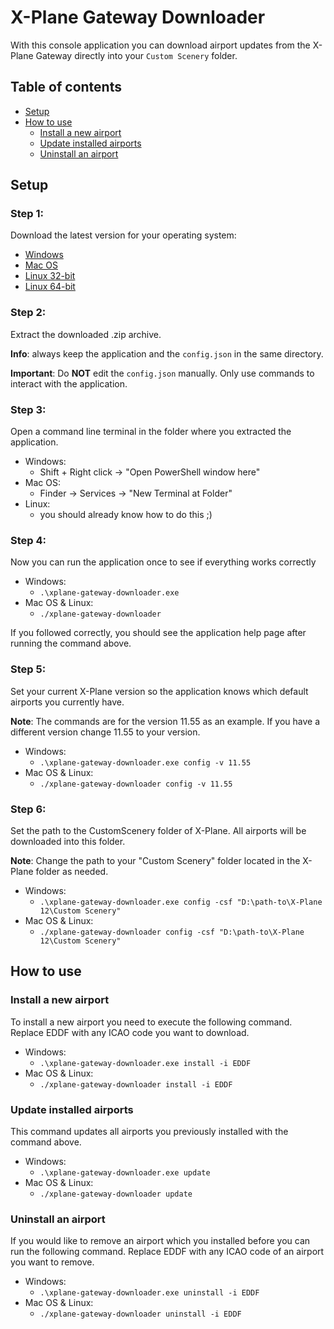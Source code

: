# X-Plane Gateway Downloader

With this console application you can download airport updates from the X-Plane Gateway directly 
into your ``Custom Scenery`` folder.

## Table of contents

* [Setup](#setup)
* [How to use](#how-to-use)
  + [Install a new airport](#install-a-new-airport)
  + [Update installed airports](#update-installed-airports)
  + [Uninstall an airport](#uninstall-an-airport)


## Setup

### Step 1:

Download the latest version for your operating system:
* [Windows](https://github.com/xEtarusx/xplane-gateway-downloader/releases/latest/download/xplane-gateway-downloader-windows.zip) 
* [Mac OS](https://github.com/xEtarusx/xplane-gateway-downloader/releases/latest/download/xplane-gateway-downloader-mac_os.zip)
* [Linux 32-bit](https://github.com/xEtarusx/xplane-gateway-downloader/releases/latest/download/xplane-gateway-downloader-linux-32bit.zip) 
* [Linux 64-bit](https://github.com/xEtarusx/xplane-gateway-downloader/releases/latest/download/xplane-gateway-downloader-linux-64bit.zip) 


### Step 2:

Extract the downloaded .zip archive.

**Info**: always keep the application and the ``config.json`` in the same directory.

**Important**: Do **NOT** edit the ``config.json`` manually. Only use commands to interact with the application.

### Step 3:

Open a command line terminal in the folder where you extracted the application.

* Windows:
  * Shift + Right click -> "Open PowerShell window here"
* Mac OS:
  * Finder -> Services -> "New Terminal at Folder"
* Linux:
  * you should already know how to do this ;)

### Step 4:

Now you can run the application once to see if everything works correctly

* Windows:
  * ``.\xplane-gateway-downloader.exe``
* Mac OS & Linux:
  * ``./xplane-gateway-downloader``

If you followed correctly, you should see the application help page after running the command above.

### Step 5:

Set your current X-Plane version so the application knows which default airports you currently have.

**Note**: The commands are for the version 11.55 as an example. If you have a different version change 11.55 to your version.

* Windows:
  * ``.\xplane-gateway-downloader.exe config -v 11.55``
* Mac OS & Linux:
  * ``./xplane-gateway-downloader config -v 11.55``

### Step 6:

Set the path to the CustomScenery folder of X-Plane. All airports will be downloaded into this folder.

**Note**: Change the path to your "Custom Scenery" folder located in the X-Plane folder as needed.

* Windows:
  * ``.\xplane-gateway-downloader.exe config -csf "D:\path-to\X-Plane 12\Custom Scenery"``
* Mac OS & Linux:
  * ``./xplane-gateway-downloader config -csf "D:\path-to\X-Plane 12\Custom Scenery"``


## How to use

### Install a new airport

To install a new airport you need to execute the following command. Replace EDDF with any ICAO code you want to download.

* Windows:
  * ``.\xplane-gateway-downloader.exe install -i EDDF``
* Mac OS & Linux:
  * ``./xplane-gateway-downloader install -i EDDF``

### Update installed airports

This command updates all airports you previously installed with the command above.

* Windows:
  * ``.\xplane-gateway-downloader.exe update``
* Mac OS & Linux:
  * ``./xplane-gateway-downloader update``

### Uninstall an airport

If you would like to remove an airport which you installed before you can run the following command. 
Replace EDDF with any ICAO code of an airport you want to remove.

* Windows:
  * ``.\xplane-gateway-downloader.exe uninstall -i EDDF``
* Mac OS & Linux:
  * ``./xplane-gateway-downloader uninstall -i EDDF``

